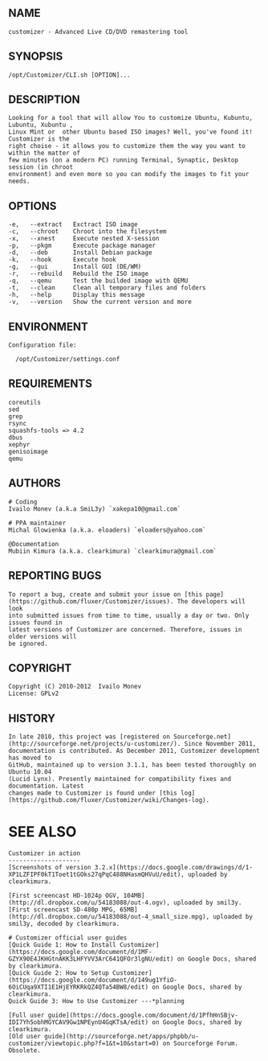 ## NAME
    customizer - Advanced Live CD/DVD remastering tool

## SYNOPSIS

    /opt/Customizer/CLI.sh [OPTION]...

## DESCRIPTION

    Looking for a tool that will allow You to customize Ubuntu, Kubuntu, Lubuntu, Xubuntu ,
    Linux Mint or  other Ubuntu based ISO images? Well, you've found it! Customizer is the
    right choise - it allows you to customize them the way you want to within the matter of
    few minutes (on a modern PC) running Terminal, Synaptic, Desktop session (in chroot
    environment) and even more so you can modify the images to fit your needs.

## OPTIONS

    -e,   --extract   Exctract ISO image
    -c,   --chroot    Chroot into the filesystem
    -x,   --xnest     Execute nested X-session
    -p,   --pkgm      Execute package manager
    -d,   --deb       Install Debian package
    -k,   --hook      Execute hook
    -g,   --gui       Install GUI (DE/WM)
    -r,   --rebuild   Rebuild the ISO image
    -q,   --qemu      Test the builded image with QEMU
    -t,   --clean     Clean all temporary files and folders
    -h,   --help      Display this message
    -v,   --version   Show the current version and more

## ENVIRONMENT

    Configuration file:
	
	  /opt/Customizer/settings.conf 

## REQUIREMENTS

    coreutils
	sed
	grep
	rsync
	squashfs-tools => 4.2
	dbus
	xephyr
	genisoimage
	qemu

## AUTHORS

    # Coding
	Ivailo Monev (a.k.a SmiL3y) `xakepa10@gmail.com`
    
	# PPA maintainer
	Michal Glowienka (a.k.a. eloaders) `eloaders@yahoo.com`
    
	@Documentation
	Mubiin Kimura (a.k.a. clearkimura) `clearkimura@gmail.com`

## REPORTING BUGS

    To report a bug, create and submit your issue on [this page] (https://github.com/fluxer/Customizer/issues). The developers will look
	into submitted issues from time to time, usually a day or two. Only issues found in
	latest versions of Customizer are concerned. Therefore, issues in older versions will
	be ignored.

## COPYRIGHT
    
	Copyright (C) 2010-2012  Ivailo Monev
    License: GPLv2

## HISTORY

    In late 2010, this project was [registered on Sourceforge.net](http://sourceforge.net/projects/u-customizer/). Since November 2011,
	documentation is contributed. As December 2011, Customizer development has moved to
	GitHub, maintained up to version 3.1.1, has been tested thoroughly on Ubuntu 10.04
	(Lucid Lynx). Presently maintained for compatibility fixes and documentation. Latest
	changes made to Customizer is found under [this log](https://github.com/fluxer/Customizer/wiki/Changes-log).

SEE ALSO
========

    Customizer in action
	--------------------
    [Screenshots of version 3.2.x](https://docs.google.com/drawings/d/1-XP1LZFIPF0kT1Toet1tGOks27qPqC488NHasmQHVuU/edit), uploaded by clearkimura.

    [First screencast HD-1024p OGV, 104MB](http://dl.dropbox.com/u/54183088/out-4.ogv), uploaded by smil3y.
    [First screencast SD-480p MPG, 65MB](http://dl.dropbox.com/u/54183088/out-4_small_size.mpg), uploaded by smil3y, decoded by clearkimura.

	# Customizer official user guides
	[Quick Guide 1: How to Install Customizer](https://docs.google.com/document/d/1MF-GZYX90E4JKHGtnAKK3LHFYVV3ArC641QFOr3lgNU/edit) on Google Docs, shared by clearkimura.
	[Quick Guide 2: How to Setup Customizer](https://docs.google.com/document/d/149ug1YfiO-6OiCUqa9XTI1E1HjEYRKRkQZ4QTa54BW8/edit) on Google Docs, shared by clearkimura.
    Quick Guide 3: How to Use Customizer ---*planning

	[Full user guide](https://docs.google.com/document/d/1PfhHnSBjv-IDI7Yh5obhMGYCAV9Gw1NPEynU4GqKTsA/edit) on Google Docs, shared by clearkimura.
    [Old user guide](http://sourceforge.net/apps/phpbb/u-customizer/viewtopic.php?f=1&t=10&start=0) on Sourceforge Forum. Obsolete.

